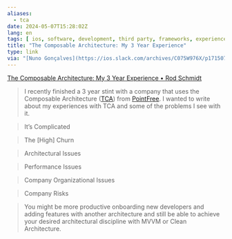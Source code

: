 ```yaml
---
aliases:
  - tca
date: 2024-05-07T15:28:02Z
lang: en
tags: [ ios, software, development, third party, frameworks, experiences ]
title: "The Composable Architecture: My 3 Year Experience"
type: link
via: "[Nuno Gonçalves](https://ios.slack.com/archives/C075W976X/p1715073559372809)"
---
```


[The Composable Architecture: My 3 Year Experience • Rod Schmidt](https://rodschmidt.com/posts/composable-architecture-experience/)

> I recently finished a 3 year stint with a company that uses the Composable Architecture ([TCA](https://github.com/pointfreeco/swift-composable-architecture)) from [PointFree](https://pointfree.co/). I wanted to write about my experiences with TCA and some of the problems I see with it.

> It’s Complicated

> The [High] Churn

> Architectural Issues

> Performance Issues

> Company Organizational Issues

> Company Risks

> You might be more productive onboarding new developers and adding features with another architecture and still be able to achieve your desired architectural discipline with MVVM or Clean Architecture.
